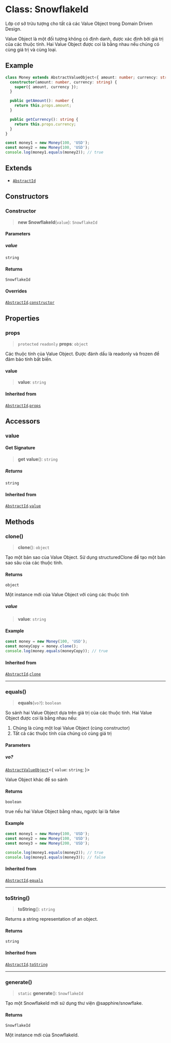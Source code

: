 # Class: SnowflakeId

Lớp cơ sở trừu tượng cho tất cả các Value Object trong Domain Driven Design.

Value Object là một đối tượng không có định danh, được xác định bởi giá trị của các thuộc tính.
Hai Value Object được coi là bằng nhau nếu chúng có cùng giá trị và cùng loại.

## Example

```typescript
class Money extends AbstractValueObject<{ amount: number; currency: string }> {
  constructor(amount: number, currency: string) {
    super({ amount, currency });
  }

  public getAmount(): number {
    return this.props.amount;
  }

  public getCurrency(): string {
    return this.props.currency;
  }
}

const money1 = new Money(100, 'USD');
const money2 = new Money(100, 'USD');
console.log(money1.equals(money2)); // true
```

## Extends

- [`AbstractId`](/libraries/common-domain/Class.AbstractId.md)

## Constructors

<a id="constructor"></a>

### Constructor

> **new SnowflakeId**(`value`): `SnowflakeId`

#### Parameters

##### value

`string`

#### Returns

`SnowflakeId`

#### Overrides

[`AbstractId`](/libraries/common-domain/Class.AbstractId.md).[`constructor`](/libraries/common-domain/Class.AbstractId.md#constructor)

## Properties

<a id="props"></a>

### props

> `protected` `readonly` **props**: `object`

Các thuộc tính của Value Object.
Được đánh dấu là readonly và frozen để đảm bảo tính bất biến.

#### value

> **value**: `string`

#### Inherited from

[`AbstractId`](/libraries/common-domain/Class.AbstractId.md).[`props`](/libraries/common-domain/Class.AbstractId.md#props)

## Accessors

<a id="value"></a>

### value

#### Get Signature

> **get** **value**(): `string`

##### Returns

`string`

#### Inherited from

[`AbstractId`](/libraries/common-domain/Class.AbstractId.md).[`value`](/libraries/common-domain/Class.AbstractId.md#value)

## Methods

<a id="clone"></a>

### clone()

> **clone**(): `object`

Tạo một bản sao của Value Object.
Sử dụng structuredClone để tạo một bản sao sâu của các thuộc tính.

#### Returns

`object`

Một instance mới của Value Object với cùng các thuộc tính

##### value

> **value**: `string`

#### Example

```typescript
const money = new Money(100, 'USD');
const moneyCopy = money.clone();
console.log(money.equals(moneyCopy)); // true
```

#### Inherited from

[`AbstractId`](/libraries/common-domain/Class.AbstractId.md).[`clone`](/libraries/common-domain/Class.AbstractId.md#clone)

***

<a id="equals"></a>

### equals()

> **equals**(`vo?`): `boolean`

So sánh hai Value Object dựa trên giá trị của các thuộc tính.
Hai Value Object được coi là bằng nhau nếu:
1. Chúng là cùng một loại Value Object (cùng constructor)
2. Tất cả các thuộc tính của chúng có cùng giá trị

#### Parameters

##### vo?

[`AbstractValueObject`](/libraries/common-domain/Class.AbstractValueObject.md)\<\{ `value`: `string`; \}\>

Value Object khác để so sánh

#### Returns

`boolean`

true nếu hai Value Object bằng nhau, ngược lại là false

#### Example

```typescript
const money1 = new Money(100, 'USD');
const money2 = new Money(100, 'USD');
const money3 = new Money(200, 'USD');

console.log(money1.equals(money2)); // true
console.log(money1.equals(money3)); // false
```

#### Inherited from

[`AbstractId`](/libraries/common-domain/Class.AbstractId.md).[`equals`](/libraries/common-domain/Class.AbstractId.md#equals)

***

<a id="tostring"></a>

### toString()

> **toString**(): `string`

Returns a string representation of an object.

#### Returns

`string`

#### Inherited from

[`AbstractId`](/libraries/common-domain/Class.AbstractId.md).[`toString`](/libraries/common-domain/Class.AbstractId.md#tostring)

***

<a id="generate"></a>

### generate()

> `static` **generate**(): `SnowflakeId`

Tạo một SnowflakeId mới sử dụng thư viện @sapphire/snowflake.

#### Returns

`SnowflakeId`

Một instance mới của SnowflakeId.
